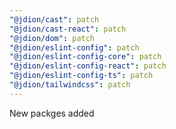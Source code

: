 ```yaml
---
"@jdion/cast": patch
"@jdion/cast-react": patch
"@jdion/dom": patch
"@jdion/eslint-config": patch
"@jdion/eslint-config-core": patch
"@jdion/eslint-config-react": patch
"@jdion/eslint-config-ts": patch
"@jdion/tailwindcss": patch
---
```


New packges added
